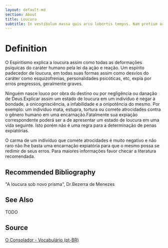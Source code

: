 ```yaml
---
layout: default-md
section: About
title: Loucura
subtitle: In vestibulum massa quis arcu lobortis tempus. Nam pretium arcu in odio vulputate luctus.
---
```


# Definition
O Espiritismo explica a loucura assim como todas as deformações psíquicas do caráter humano pela lei da ação e reação. Um espírito padecedor de loucura, em todas suas formas assim como desvios do caráter como esquizofrenias, personalidades psicóticas, etc, expia por erros pregressos, geralmente graves.

Ninguém nasce louco por obra do destino ou por negligência ou danação de Deus.Explicar assim um estado de loucura em um indivíduo é negar a bondade, a onicognisciência, a infabilidade e a onipotência do mesmo. Por exemplo: um indivíduo mata, estupra, tortura ou comete atrocidades contra o gênero humano em uma encarnação.Fatalmente sua expiação correspondente poderá ser a de apresentar um estado de loucura em uma vida seguinte. Isto porém não é uma regra para a determinação de penas expiatórias.

O carma de um indivíduo que comete atrocidades é muito negativo e não raro não lhe basta uma encarnação expiatória para que o mesmo possa se redimir de seus erros. Para maiores informações favor checar a literatura recomendada.

## Recommended Bibliography
"A loucura sob novo prisma", Dr.Bezerra de Menezes

## See Also
TODO

## Source
[O Consolador - Vocabulário (pt-BR)](http://www.oconsolador.com.br/linkfixo/vocabulario/principal.html)


